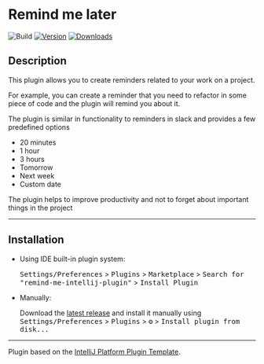 # Remind me later

![Build](https://github.com/anton-erofeev/remind-me-intellij-plugin/workflows/Build/badge.svg)
[![Version](https://img.shields.io/jetbrains/plugin/v/com.github.antonerofeev.intellijplugin.remindmesvg)](https://plugins.jetbrains.com/plugin/com.github.antonerofeev.intellijplugin.remindme)
[![Downloads](https://img.shields.io/jetbrains/plugin/d/PLUGIN_ID.svg)](https://plugins.jetbrains.com/plugin/com.github.antonerofeev.intellijplugin.remindme)

## Description

<!-- Plugin description -->
This plugin allows you to create reminders related to your work on a project.

For example, you can create a reminder that you need to refactor in some piece of code and the plugin will remind you about it. 

The plugin is similar in functionality to reminders in slack and provides a few predefined options


- 20 minutes
- 1 hour
- 3 hours
- Tomorrow
- Next week
- Custom date

The plugin helps to improve productivity and not to forget about important things in the project
<!-- Plugin description end -->

---

## Installation

- Using IDE built-in plugin system:
  
  <kbd>Settings/Preferences</kbd> > <kbd>Plugins</kbd> > <kbd>Marketplace</kbd> > <kbd>Search for "remind-me-intellij-plugin"</kbd> >
  <kbd>Install Plugin</kbd>
  
- Manually:

  Download the [latest release](https://github.com/anton-erofeev/remind-me-intellij-plugin/releases/latest) and install it manually using
  <kbd>Settings/Preferences</kbd> > <kbd>Plugins</kbd> > <kbd>⚙️</kbd> > <kbd>Install plugin from disk...</kbd>


---
Plugin based on the [IntelliJ Platform Plugin Template][template].

[template]: https://github.com/JetBrains/intellij-platform-plugin-template
[docs:plugin-description]: https://plugins.jetbrains.com/docs/intellij/plugin-user-experience.html#plugin-description-and-presentation